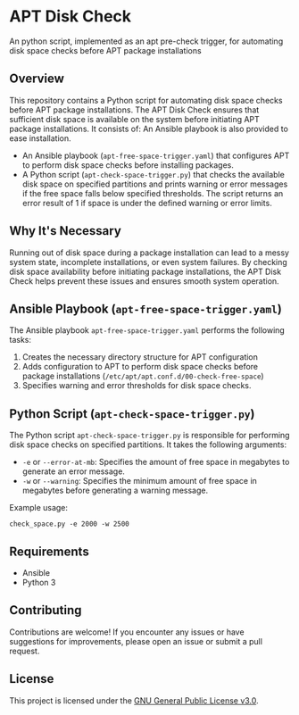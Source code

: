 # APT Disk Check
An python script, implemented as an apt pre-check trigger, for automating disk space checks before APT package installations

## Overview
This repository contains a Python script for automating disk space checks before APT package installations. 
The APT Disk Check ensures that sufficient disk space is available on the system before initiating APT package installations. It consists of:
An Ansible playbook is also provided to ease installation.

- An Ansible playbook (`apt-free-space-trigger.yaml`) that configures APT to perform disk space checks before installing packages.
- A Python script (`apt-check-space-trigger.py`) that checks the available disk space on specified partitions and prints warning or error messages if the free space falls below specified thresholds. The script returns an error result of 1 if space is under the defined warning or error limits.

## Why It's Necessary

Running out of disk space during a package installation can lead to a messy system state, incomplete installations, or even system failures. By checking disk space availability before initiating package installations, the APT Disk Check helps prevent these issues and ensures smooth system operation.

## Ansible Playbook (`apt-free-space-trigger.yaml`)

The Ansible playbook `apt-free-space-trigger.yaml` performs the following tasks:

1. Creates the necessary directory structure for APT configuration
2. Adds configuration to APT to perform disk space checks before package installations (`/etc/apt/apt.conf.d/00-check-free-space`)
3. Specifies warning and error thresholds for disk space checks.

## Python Script (`apt-check-space-trigger.py`)

The Python script `apt-check-space-trigger.py` is responsible for performing disk space checks on specified partitions. It takes the following arguments:

- `-e` or `--error-at-mb`: Specifies the amount of free space in megabytes to generate an error message.
- `-w` or `--warning`: Specifies the minimum amount of free space in megabytes before generating a warning message.

Example usage:

```
check_space.py -e 2000 -w 2500
```

## Requirements

- Ansible
- Python 3

## Contributing

Contributions are welcome! If you encounter any issues or have suggestions for improvements, please open an issue or submit a pull request.

## License

This project is licensed under the [GNU General Public License v3.0](LICENSE).
